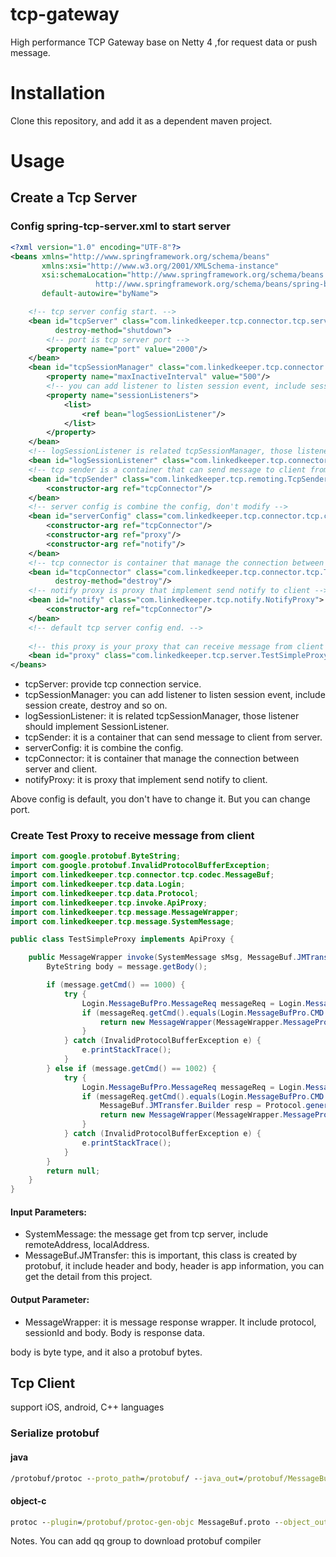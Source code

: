 # tcp-gateway
High performance TCP Gateway base on Netty 4 ,for request data or push message.

# Installation
Clone this repository, and add it as a dependent maven project.

# Usage
## Create a Tcp Server
### Config spring-tcp-server.xml to start server
```xml 
<?xml version="1.0" encoding="UTF-8"?>
<beans xmlns="http://www.springframework.org/schema/beans"
       xmlns:xsi="http://www.w3.org/2001/XMLSchema-instance"
       xsi:schemaLocation="http://www.springframework.org/schema/beans
	               http://www.springframework.org/schema/beans/spring-beans.xsd"
       default-autowire="byName">

    <!-- tcp server config start. -->
    <bean id="tcpServer" class="com.linkedkeeper.tcp.connector.tcp.server.TcpServer" init-method="init"
          destroy-method="shutdown">
        <!-- port is tcp server port -->
        <property name="port" value="2000"/>
    </bean>
    <bean id="tcpSessionManager" class="com.linkedkeeper.tcp.connector.tcp.TcpSessionManager">
        <property name="maxInactiveInterval" value="500"/>
        <!-- you can add listener to listen session event, include session create, destroy and so on. -->
        <property name="sessionListeners">
            <list>
                <ref bean="logSessionListener"/>
            </list>
        </property>
    </bean>
    <!-- logSessionListener is related tcpSessionManager, those listener should implements SessionListener -->
    <bean id="logSessionListener" class="com.linkedkeeper.tcp.connector.api.listener.LogSessionListener"/>
    <!-- tcp sender is a container that can send message to client from server -->
    <bean id="tcpSender" class="com.linkedkeeper.tcp.remoting.TcpSender">
        <constructor-arg ref="tcpConnector"/>
    </bean>
    <!-- server config is combine the config, don't modify -->
    <bean id="serverConfig" class="com.linkedkeeper.tcp.connector.tcp.config.ServerTransportConfig">
        <constructor-arg ref="tcpConnector"/>
        <constructor-arg ref="proxy"/>
        <constructor-arg ref="notify"/>
    </bean>
    <!-- tcp connector is container that manage the connection between server and client -->
    <bean id="tcpConnector" class="com.linkedkeeper.tcp.connector.tcp.TcpConnector" init-method="init"
          destroy-method="destroy"/>
    <!-- notify proxy is proxy that implement send notify to client -->
    <bean id="notify" class="com.linkedkeeper.tcp.notify.NotifyProxy">
        <constructor-arg ref="tcpConnector"/>
    </bean>
    <!-- default tcp server config end. -->
    
    <!-- this proxy is your proxy that can receive message from client -->
    <bean id="proxy" class="com.linkedkeeper.tcp.server.TestSimpleProxy"/>
</beans>
```
* tcpServer: provide tcp connection service.
* tcpSessionManager: you can add listener to listen session event, include session create, destroy and so on.
* logSessionListener: it is related tcpSessionManager, those listener should implement SessionListener.
* tcpSender: it is a container that can send message to client from server.
* serverConfig: it is combine the config.
* tcpConnector: it is container that manage the connection between server and client.
* notifyProxy: it is proxy that implement send notify to client.

Above config is default, you don't have to change it. But you can change port.
### Create Test Proxy to receive message from client
```java 
import com.google.protobuf.ByteString;
import com.google.protobuf.InvalidProtocolBufferException;
import com.linkedkeeper.tcp.connector.tcp.codec.MessageBuf;
import com.linkedkeeper.tcp.data.Login;
import com.linkedkeeper.tcp.data.Protocol;
import com.linkedkeeper.tcp.invoke.ApiProxy;
import com.linkedkeeper.tcp.message.MessageWrapper;
import com.linkedkeeper.tcp.message.SystemMessage;

public class TestSimpleProxy implements ApiProxy {

    public MessageWrapper invoke(SystemMessage sMsg, MessageBuf.JMTransfer message) {
        ByteString body = message.getBody();

        if (message.getCmd() == 1000) {
            try {
                Login.MessageBufPro.MessageReq messageReq = Login.MessageBufPro.MessageReq.parseFrom(body);
                if (messageReq.getCmd().equals(Login.MessageBufPro.CMD.CONNECT)) {
                    return new MessageWrapper(MessageWrapper.MessageProtocol.CONNECT, message.getToken(), null);
                }
            } catch (InvalidProtocolBufferException e) {
                e.printStackTrace();
            }
        } else if (message.getCmd() == 1002) {
            try {
                Login.MessageBufPro.MessageReq messageReq = Login.MessageBufPro.MessageReq.parseFrom(body);
                if (messageReq.getCmd().equals(Login.MessageBufPro.CMD.HEARTBEAT)) {
                    MessageBuf.JMTransfer.Builder resp = Protocol.generateHeartbeat();
                    return new MessageWrapper(MessageWrapper.MessageProtocol.HEART_BEAT, message.getToken(), resp);
                }
            } catch (InvalidProtocolBufferException e) {
                e.printStackTrace();
            }
        }
        return null;
    }
}
```
#### Input Parameters:
* SystemMessage: the message get from tcp server, include remoteAddress, localAddress.
* MessageBuf.JMTransfer: this is important, this class is created by protobuf, it include header and body, header is app information, you can get the detail from this project.
#### Output Parameter:
* MessageWrapper: it is message response wrapper. It include protocol, sessionId and body. Body is response data.

body is byte type, and it also a protobuf bytes.
## Tcp Client 
support iOS, android, C++ languages 
### Serialize protobuf
#### java
```bat 
/protobuf/protoc --proto_path=/protobuf/ --java_out=/protobuf/MessageBuf.proto
```
#### object-c
```bat 
protoc --plugin=/protobuf/protoc-gen-objc MessageBuf.proto --object_out="/protobuf/"
```

Notes. You can add qq group to download protobuf compiler